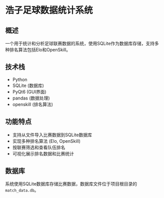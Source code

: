 # 浩子足球数据统计系统

## 概述

一个用于统计和分析足球联赛数据的系统，使用SQLite作为数据库存储，支持多种排名算法包括Elo和OpenSkill。

## 技术栈

- Python
- SQLite (数据库)
- PyQt6 (GUI界面)
- pandas (数据处理)
- openskill (排名算法)

## 功能特点

- 支持从文件导入比赛数据到SQLite数据库
- 实现多种排名算法 (Elo, OpenSkill)
- 按联赛筛选和查看队伍排名
- 可视化展示排名数据和比赛统计

## 数据库

系统使用SQLite数据库存储比赛数据，数据库文件位于项目根目录的`match_data.db`。